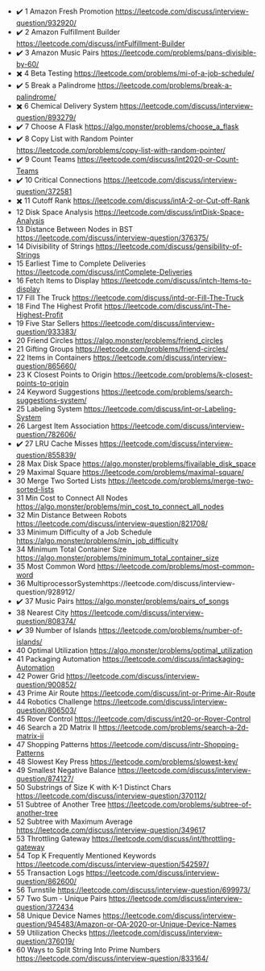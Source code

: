 - :heavy_check_mark: 1 Amazon Fresh Promotion https://leetcode.com/discuss/interview-question/932920/
- :heavy_check_mark: 2 Amazon Fulfillment Builder https://leetcode.com/discuss/intFulfillment-Builder
- :heavy_check_mark: 3 Amazon Music Pairs https://leetcode.com/problems/pans-divisible-by-60/
- :heavy_multiplication_x: 4 Beta Testing https://leetcode.com/problems/mi-of-a-job-schedule/
- :heavy_check_mark: 5 Break a Palindrome https://leetcode.com/problems/break-a-palindrome/
- :heavy_multiplication_x: 6 Chemical Delivery System https://leetcode.com/discuss/interview-question/893279/
- :heavy_check_mark: 7 Choose A Flask https://algo.monster/problems/choose_a_flask
- :heavy_check_mark: 8 Copy List with Random Pointer https://leetcode.com/problems/copy-list-with-random-pointer/
- :heavy_check_mark: 9 Count Teams https://leetcode.com/discuss/int2020-or-Count-Teams
- :heavy_check_mark: 10 Critical Connections https://leetcode.com/discuss/interview-question/372581
- :heavy_multiplication_x: 11 Cutoff Rank https://leetcode.com/discuss/intA-2-or-Cut-off-Rank
- 12 Disk Space Analysis https://leetcode.com/discuss/intDisk-Space-Analysis
- 13 Distance Between Nodes in BST https://leetcode.com/discuss/interview-question/376375/
- 14 Divisibility of Strings https://leetcode.com/discuss/gensibility-of-Strings
- 15 Earliest Time to Complete Deliveries https://leetcode.com/discuss/intComplete-Deliveries
- 16 Fetch Items to Display https://leetcode.com/discuss/intch-Items-to-display
- 17 Fill The Truck https://leetcode.com/discuss/intd-or-Fill-The-Truck
- 18 Find The Highest Profit https://leetcode.com/discuss/int-The-Highest-Profit
- 19 Five Star Sellers https://leetcode.com/discuss/interview-question/933383/
- 20 Friend Circles https://algo.monster/problems/friend_circles
- 21 Gifting Groups https://leetcode.com/problems/friend-circles/
- 22 Items in Containers https://leetcode.com/discuss/interview-question/865660/
- 23 K Closest Points to Origin https://leetcode.com/problems/k-closest-points-to-origin
- 24 Keyword Suggestions https://leetcode.com/problems/search-suggestions-system/
- 25 Labeling System https://leetcode.com/discuss/int-or-Labeling-System
- 26 Largest Item Association https://leetcode.com/discuss/interview-question/782606/
- :heavy_check_mark: 27 LRU Cache Misses https://leetcode.com/discuss/interview-question/855839/
- 28 Max Disk Space https://algo.monster/problems/fivailable_disk_space
- 29 Maximal Square https://leetcode.com/problems/maximal-square/
- 30 Merge Two Sorted Lists https://leetcode.com/problems/merge-two-sorted-lists
- 31 Min Cost to Connect All Nodes https://algo.monster/problems/min_cost_to_connect_all_nodes
- 32 Min Distance Between Robots https://leetcode.com/discuss/interview-question/821708/
- 33 Minimum Difficulty of a Job Schedule https://algo.monster/problems/min_job_difficulty
- 34 Minimum Total Container Size https://algo.monster/problems/minimum_total_container_size
- 35 Most Common Word https://leetcode.com/problems/most-common-word
- 36 MultiprocessorSystemhttps://leetcode.com/discuss/interview-question/928912/
- :heavy_check_mark: 37 Music Pairs https://algo.monster/problems/pairs_of_songs
- 38 Nearest City https://leetcode.com/discuss/interview-question/808374/
- :heavy_check_mark: 39 Number of Islands https://leetcode.com/problems/number-of-islands/
- 40 Optimal Utilization https://algo.monster/problems/optimal_utilization
- 41 Packaging Automation https://leetcode.com/discuss/intackaging-Automation
- 42 Power Grid https://leetcode.com/discuss/interview-question/900852/
- 43 Prime Air Route https://leetcode.com/discuss/int-or-Prime-Air-Route
- 44 Robotics Challenge https://leetcode.com/discuss/interview-question/806503/
- 45 Rover Control https://leetcode.com/discuss/int20-or-Rover-Control
- 46 Search a 2D Matrix II https://leetcode.com/problems/search-a-2d-matrix-ii
- 47 Shopping Patterns https://leetcode.com/discuss/intr-Shopping-Patterns
- 48 Slowest Key Press https://leetcode.com/problems/slowest-key/
- 49 Smallest Negative Balance https://leetcode.com/discuss/interview-question/874127/
- 50 Substrings of Size K with K-1 Distinct Chars https://leetcode.com/discuss/interview-question/370112/
- 51 Subtree of Another Tree https://leetcode.com/problems/subtree-of-another-tree
- 52 Subtree with Maximum Average https://leetcode.com/discuss/interview-question/349617
- 53 Throttling Gateway https://leetcode.com/discuss/int/throttling-gateway
- 54 Top K Frequently Mentioned Keywords https://leetcode.com/discuss/interview-question/542597/
- 55 Transaction Logs https://leetcode.com/discuss/interview-question/862600/
- 56 Turnstile https://leetcode.com/discuss/interview-question/699973/
- 57 Two Sum - Unique Pairs https://leetcode.com/discuss/interview-question/372434
- 58 Unique Device Names https://leetcode.com/discuss/interview-question/945483/Amazon-or-OA-2020-or-Unique-Device-Names
- 59 Utilization Checks https://leetcode.com/discuss/interview-question/376019/
- 60 Ways to Split String Into Prime Numbers https://leetcode.com/discuss/interview-question/833164/